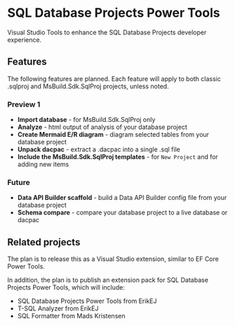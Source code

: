 # SQL Database Projects Power Tools

Visual Studio Tools to enhance the SQL Database Projects developer experience.

## Features

The following features are planned. Each feature will apply to both classic .sqlproj and MsBuild.Sdk.SqlProj projects, unless noted.

### Preview 1

- **Import database** - for MsBuild.Sdk.SqlProj only
- **Analyze** - html output of analysis of your database project
- **Create Mermaid E/R diagram** - diagram selected tables from your database project
- **Unpack dacpac** - extract a .dacpac into a single .sql file
- **Include the MsBuild.Sdk.SqlProj templates** - for `New Project` and for adding new items

### Future

- **Data API Builder scaffold** - build a Data API Builder config file from your database project
- **Schema compare** - compare your database project to a live database or dacpac

## Related projects

The plan is to release this as a Visual Studio extension, similar to EF Core Power Tools.

In addition, the plan is to publish an extension pack for SQL Database Projects Power Tools, which will include:

- SQL Database Projects Power Tools from ErikEJ
- T-SQL Analyzer from ErikEJ
- SQL Formatter from Mads Kristensen
